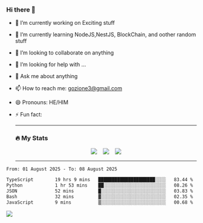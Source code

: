 ### Hi there 👋

<!--
**charlieScript/charlieScript** is a ✨ _special_ ✨ repository because its `README.md` (this file) appears on your GitHub profile.

Here are some ideas to get you started: -->

- 🔭 I’m currently working on Exciting stuff
- 🌱 I’m currently learning NodeJS,NestJS, BlockChain, and oother random stuff
- 👯 I’m looking to collaborate on anything
- 🤔 I’m looking for help with ...
- 💬 Ask me about anything
- 📫 How to reach me: gozione3@gmail.com
- 😄 Pronouns: HE/HIM
- ⚡ Fun fact:


  ---

  ### :fire: My Stats

  <div id="stats" align="center">
  <img src="http://github-readme-streak-stats.herokuapp.com?user=charlieScript&theme=dark&date_format=M%20j%5B%2C%20Y%5D" />&nbsp;&nbsp;&nbsp;
  <img src="https://github-readme-stats.vercel.app/api/top-langs/?username=charlieScript&layout=compact&theme=vision-friendly-dark"/>&nbsp;&nbsp;&nbsp;
  <img src="https://github-readme-stats.vercel.app/api?username=charlieScript&show_icons=true&theme=radical"/>
  </div>

  ---



<!--START_SECTION:waka-->

```txt
From: 01 August 2025 - To: 08 August 2025

TypeScript        19 hrs 9 mins   █████████████████████░░░░   83.44 %
Python            1 hr 53 mins    ██░░░░░░░░░░░░░░░░░░░░░░░   08.26 %
JSON              52 mins         █░░░░░░░░░░░░░░░░░░░░░░░░   03.83 %
Bash              32 mins         ▓░░░░░░░░░░░░░░░░░░░░░░░░   02.35 %
JavaScript        9 mins          ▒░░░░░░░░░░░░░░░░░░░░░░░░   00.68 %
```

<!--END_SECTION:waka-->
![](https://komarev.com/ghpvc/?username=charlieScript)
